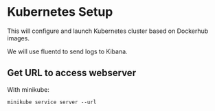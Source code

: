 # Kubernetes Setup

This will configure and launch Kubernetes cluster based on Dockerhub images.

We will use fluentd to send logs to Kibana.

## Get URL to access webserver

With minikube:

```
minikube service server --url
```